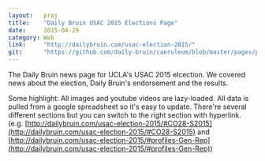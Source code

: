 ```yaml
---
layout:   proj
title:    "Daily Bruin USAC 2015 Elections Page"
date:     2015-04-29
category: Web
link:     "http://dailybruin.com/usac-election-2015/"
git:      "https://github.com/daily-bruin/caeruleum/blob/master/pages/page-usac-elections-2015.php"
---
```


The Daily Bruin news page for UCLA's USAC 2015 elcection. We covered news about the election, Daily Bruin's endorsement and the results.

Some highlight: All images and youtube videos are lazy-loaded. All data is pulled from a google spreadsheet so it's easy to update. There're several different sections but you can switch to the right section with hyperlink. (e.g. [http://dailybruin.com/usac-election-2015/#CO28-S2015](http://dailybruin.com/usac-election-2015/#CO28-S2015) and [http://dailybruin.com/usac-election-2015/#profiles-Gen-Rep](http://dailybruin.com/usac-election-2015/#profiles-Gen-Rep))